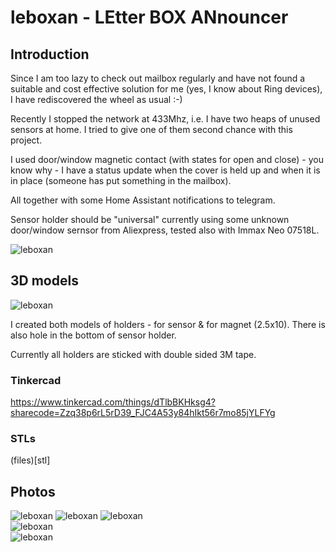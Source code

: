 # leboxan - LEtter BOX ANnouncer

## Introduction
Since I am too lazy to check out mailbox regularly and have not found a suitable and cost effective solution for me (yes, I know about Ring devices), I have rediscovered the wheel as usual :-)

Recently I stopped the network at 433Mhz, i.e. I have two heaps of unused sensors at home. I tried to give one of them second chance with this project.

I used door/window magnetic contact (with states for open and close) - you know why - I have a status update when the cover is held up and when it is in place (someone has put something in the mailbox).

All together with some Home Assistant notifications to telegram.

Sensor holder should be "universal" currently using some unknown door/window sernsor from Aliexpress, tested also with Immax Neo 07518L.

![leboxan](pic/IMG_20230123_123502.jpg)

## 3D models

![leboxan](pic/leboxan-tinkercad.png) 

I created both models of holders - for sensor & for magnet (2.5x10). There is also hole in the bottom of sensor holder.

Currently all holders are sticked with double sided 3M tape.


### Tinkercad

https://www.tinkercad.com/things/dTlbBKHksg4?sharecode=Zzq38p6rL5rD39_FJC4A53y84hIkt56r7mo85jYLFYg

### STLs

(files)[stl]

## Photos

![leboxan](pic/IMG_20230123_123331.jpg) 
![leboxan](pic/IMG_20230123_123338.jpg) 
![leboxan](pic/IMG_20230123_123352.jpg)                                        
![leboxan](pic/IMG_20230123_123450.jpg)     
![leboxan](pic/IMG_20230123_123502.jpg)

